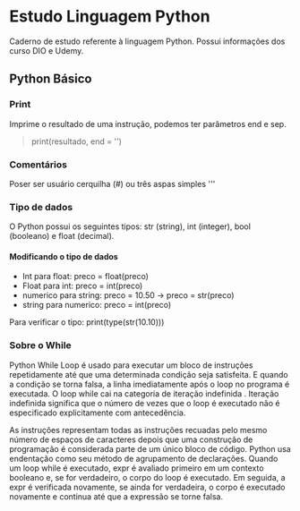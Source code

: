 # Estudo Linguagem Python

Caderno de estudo referente à linguagem Python. Possui informações dos curso DIO e Udemy.

## Python Básico

### Print

Imprime o resultado de uma instrução, podemos ter parâmetros end e sep.

> print(resultado, end = '')

### Comentários

Poser ser usuário cerquilha (#) ou três aspas simples '''

### Tipo de dados

O Python possui os seguintes tipos: str (string), int (integer), bool (booleano) e float (decimal).

#### Modificando o tipo de dados

- Int para float: preco = float(preco)
- Float para int: preco = int(preco)
- numerico para string: preco = 10.50 -> preco = str(preco)
- string para numerico: preco = int(preco)

Para verificar o tipo: print(type(str(10.10)))




### Sobre o While
Python While Loop é usado para executar um bloco de instruções repetidamente até que uma determinada condição seja satisfeita. E quando a condição se torna falsa, a linha imediatamente após o loop no programa é executada. O loop while cai na categoria de iteração indefinida . Iteração indefinida significa que o número de vezes que o loop é executado não é especificado explicitamente com antecedência.

As instruções representam todas as instruções recuadas pelo mesmo número de espaços de caracteres depois que uma construção de programação é considerada parte de um único bloco de código. Python usa endentação como seu método de agrupamento de declarações. Quando um loop while é executado, expr é avaliado primeiro em um contexto booleano e, se for verdadeiro, o corpo do loop é executado. Em seguida, a expr é verificada novamente, se ainda for verdadeira, o corpo é executado novamente e continua até que a expressão se torne falsa.
